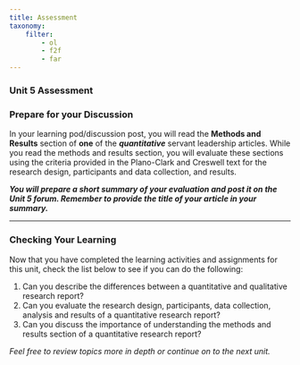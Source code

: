 ```yaml
---
title: Assessment
taxonomy:
    filter:
        - ol
        - f2f
        - far
---
```

### Unit 5 Assessment

### Prepare for your Discussion

In your learning pod/discussion post, you will read the **Methods and Results** section of **one** of the ***quantitative*** servant leadership articles.  While you read the methods and results section, you will evaluate these sections using the criteria provided in the Plano-Clark and Creswell text for the research design, participants and data collection, and results.

**_You will prepare a short summary of your evaluation and post it on the Unit 5 forum. Remember to provide the title of your article in your summary._**

---

### Checking Your Learning

Now that you have completed the learning activities and assignments for this unit, check the list below to see if you can do the following:

1. Can you describe the differences between a quantitative and qualitative research     report?
2. Can you evaluate the research design, participants, data collection, analysis and     results of a quantitative research report?
3. Can you discuss the importance of understanding the methods and results section of     a quantitative research report?

_Feel free to review topics more in depth or continue on to the next unit._